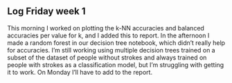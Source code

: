 ## Log Friday week 1
This morning I worked on plotting the k-NN accuracies and balanced accuracies per value for k, and I added this to report. In the afternoon I made a random forest in our decision tree notebook, which didn’t really help for accuracies. I’m still working using multiple decision trees trained on a subset of the dataset of people without strokes and always trained on people with strokes as a classification model, but I’m struggling with getting it to work. 
On Monday I’ll have to add to the report.
